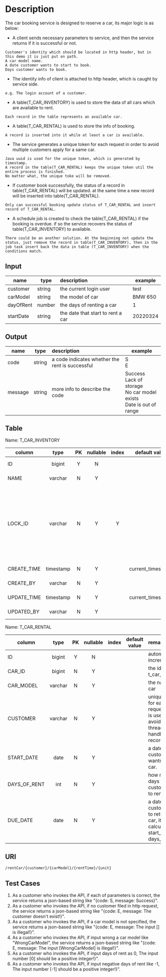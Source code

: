 # Description
The car booking service is designed to reserve a car, its major logic is as below:
- A client sends necessary parameters to service, and then the service returns if it is successful or not.
````
Customer's identity which should be located in http header, but in this demo it is just put on path.
A car model name.
A date customer wants to start to book.
Days customer wants to book.
````
- The identity info of client is attached to http header, which is caught by service side.

````
e.g. The login account of a customer.
````

- A table(T_CAR_INVENTORY) is used to store the data of all cars which are available to rent.

````
Each record in the table represents an available car.
````

- A table(T_CAR_RENTAL) is used to store the info of booking.

````
A record is inserted into it while at least a car is available.
````

- The service generates a unique token for each request in order to avoid multiple customers apply for a same car.

````
Java uuid is used for the unique token, which is generated by timestamp.
A record in the table(T_CAR_RENTAL) keeps the unique token util the entire process is finished. 
No matter what, the unique toke will be removed. 
````

- If customer book successfully, the status of a record in table(T_CAR_RENTAL) will be updated. at the same time a new record will be inserted into table(T_CAR_RENTAL). 

````
Only can successful booking update status of T_CAR_RENTAL and insert record of T_CAR_RENTAL.
````

- A schedule job is created to check the table(T_CAR_RENTAL) if the booking is overdue. if so the service recovers the status of table(T_CAR_INVENTORY) to available.

````
There could be an another solution. At the beginning not update the status, just remove the record in table(T_CAR_INVENTORY), then in the job task insert back the data in table (T_CAR_INVENTORY) when the conditions match.   
````

## Input

| name      | type   | description                       | example  |
|-----------|--------|:----------------------------------|----------|
| customer  | string | the current login user            | test     |
| carModel  | string | the model of car                  | BMW 650  |
| dayOfRent | number | the days of renting a car         | 1        |
| startDate | string | the date that start to rent a car | 20220324 |

## Output

| name      | type   | description                                     | example                                                                      |
|-----------|--------|:------------------------------------------------|------------------------------------------------------------------------------|
| code      | string | a code indicates whether the rent is successful | S<br/>E                                                                      |
| message   | string | more info to describe the code                  | Success<br/>Lack of storage<br/>No car model exists<br/>Date is out of range |

## Table
Name: T_CAR_INVENTORY

| column      |   type    |  PK   | nullable | index  |   default value   | remark                                                                                       |
|-------------|:---------:|:-----:|:--------:|:------:|:-----------------:|:---------------------------------------------------------------------------------------------|
| ID          |  bigint   |   Y   |    N     |        |                   | automatic increment                                                                          |
| NAME        |  varchar  |   N   |    Y     |        |                   | the name of a car                                                                            |
| LOCK_ID     |  varchar  |   N   |    Y     |   Y    |                   | unique string for each request, which is used to avoid multiple thread handling same record. |
| CREATE_TIME | timestamp |   N   |    Y     |        | current_timestamp | create time                                                                                  |
| CREATE_BY   |  varchar  |   N   |    Y     |        |                   | created by                                                                                   |
| UPDATE_TIME | timestamp |   N   |    Y     |        | current_timestamp | update time                                                                                  |
| UPDATED_BY  |  varchar  |   N   |    Y     |        |                   | updated by                                                                                   |

Name: T_CAR_RENTAL

| column        |    type    |  PK   | nullable | index |   default value   | remark                                                                                            |
|---------------|:----------:|:-----:|:--------:|:-----:|:-----------------:|:--------------------------------------------------------------------------------------------------|
| ID            |   bigint   |   Y   |    N     |       |                   | automatic increment                                                                               |
| CAR_ID        |   bigint   |   N   |    Y     |       |                   | the id of t_car_inventory                                                                         |
| CAR_MODEL     |  varchar   |   N   |    Y     |       |                   | the name of a car                                                                                 |
| CUSTOMER      |  varchar   |   N   |    Y     |       |                   | unique string for each request, which is used to avoid multiple thread handling same record.      |
| START_DATE    |    date    |   N   |    Y     |       |                   | a date that the customer wants to rent a car.                                                     |
| DAYS_OF_RENT  |    int     |   N   |    Y     |       |                   | how many days does the customer want to rent a car.                                               |
| DUE_DATE      |    date    |   N   |    Y     |       |                   | a date that the customer need to return the car, it is calculated by start_date and days_of_rent. |


## URI
````
/rentCar/{customer}/{carModel}/{rentTime}/{unit}
````

## Test Cases
1. As a customer who invokes the API, if each of parameters is correct, the service returns a json-based string like "{code: S, message: Success}".
2. As a customer who invokes the API, if no customer filed in http request, the service returns a json-based string like "{code: E, message: The customer doesn't exist!}".
3. As a customer who invokes the API, if a car model is not specified, the service returns a json-based string like "{code: E, message: The input [] is illegal!}".
4. As a customer who invokes the API, if input wrong a car model like "WrongCarModel", the service returns a json-based string like "{code: E, message: The input [WrongCarModel] is illegal!}".
5. As a customer who invokes the API, if input days of rent as 0, The input number [0] should be a positive integer!}".
6. As a customer who invokes the API, if input negative days of rent like -1, The input number [-1] should be a positive integer!}".